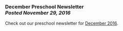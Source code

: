 <h3 class="ui header">
  December Preschool Newsletter
  <div class="sub header">
    <i>Posted November 29, 2016</i>
  </div>
</h3>

Check out our preschool newsletter for
<a href="{{ site.baseurl }}/assets/newsletters/COH December 2016 Newsletter.pdf">December 2016</a>.
